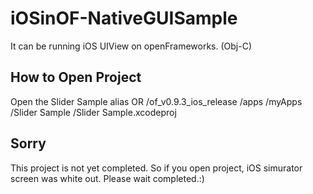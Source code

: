 # iOSinOF-NativeGUISample
It can be running  iOS UIView on openFrameworks. (Obj-C)

## How to Open Project
Open the Slider Sample alias 
OR
/of_v0.9.3_ios_release /apps /myApps /Slider Sample /Slider Sample.xcodeproj

## Sorry
This project is not yet completed. So if you open project, iOS simurator screen was white out. Please wait completed.:)
